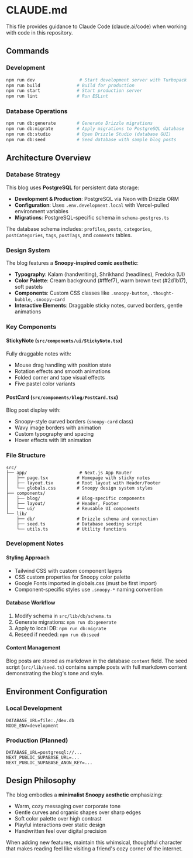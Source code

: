 # CLAUDE.md

This file provides guidance to Claude Code (claude.ai/code) when working with code in this repository.

## Commands

### Development
```bash
npm run dev                 # Start development server with Turbopack
npm run build              # Build for production
npm run start              # Start production server
npm run lint               # Run ESLint
```

### Database Operations
```bash
npm run db:generate        # Generate Drizzle migrations
npm run db:migrate         # Apply migrations to PostgreSQL database
npm run db:studio          # Open Drizzle Studio (database GUI)
npm run db:seed            # Seed database with sample blog posts
```

## Architecture Overview

### Database Strategy
This blog uses **PostgreSQL** for persistent data storage:

- **Development & Production**: PostgreSQL via Neon with Drizzle ORM
- **Configuration**: Uses `.env.development.local` with Vercel-pulled environment variables
- **Migrations**: PostgreSQL-specific schema in `schema-postgres.ts`

The database schema includes: `profiles`, `posts`, `categories`, `postCategories`, `tags`, `postTags`, and `comments` tables.

### Design System
The blog features a **Snoopy-inspired comic aesthetic**:

- **Typography**: Kalam (handwriting), Shrikhand (headlines), Fredoka (UI)
- **Color Palette**: Cream background (#fffef7), warm brown text (#2d1b17), soft pastels
- **Components**: Custom CSS classes like `.snoopy-button`, `.thought-bubble`, `.snoopy-card`
- **Interactive Elements**: Draggable sticky notes, curved borders, gentle animations

### Key Components

#### StickyNote (`src/components/ui/StickyNote.tsx`)
Fully draggable notes with:
- Mouse drag handling with position state
- Rotation effects and smooth animations
- Folded corner and tape visual effects
- Five pastel color variants

#### PostCard (`src/components/blog/PostCard.tsx`)
Blog post display with:
- Snoopy-style curved borders (`snoopy-card` class)
- Wavy image borders with animation
- Custom typography and spacing
- Hover effects with lift animation

### File Structure
```
src/
├── app/                    # Next.js App Router
│   ├── page.tsx           # Homepage with sticky notes
│   ├── layout.tsx         # Root layout with Header/Footer
│   └── globals.css        # Snoopy design system styles
├── components/
│   ├── blog/              # Blog-specific components
│   ├── layout/            # Header, Footer
│   └── ui/                # Reusable UI components
└── lib/
    ├── db/                # Drizzle schema and connection
    ├── seed.ts            # Database seeding script
    └── utils.ts           # Utility functions
```

### Development Notes

#### Styling Approach
- Tailwind CSS with custom component layers
- CSS custom properties for Snoopy color palette
- Google Fonts imported in globals.css (must be first import)
- Component-specific styles use `.snoopy-*` naming convention

#### Database Workflow
1. Modify schema in `src/lib/db/schema.ts`
2. Generate migrations: `npm run db:generate`
3. Apply to local DB: `npm run db:migrate`
4. Reseed if needed: `npm run db:seed`

#### Content Management
Blog posts are stored as markdown in the database `content` field. The seed script (`src/lib/seed.ts`) contains sample posts with full markdown content demonstrating the blog's tone and style.

## Environment Configuration

### Local Development
```env
DATABASE_URL=file:./dev.db
NODE_ENV=development
```

### Production (Planned)
```env
DATABASE_URL=postgresql://...
NEXT_PUBLIC_SUPABASE_URL=...
NEXT_PUBLIC_SUPABASE_ANON_KEY=...
```

## Design Philosophy

The blog embodies a **minimalist Snoopy aesthetic** emphasizing:
- Warm, cozy messaging over corporate tone
- Gentle curves and organic shapes over sharp edges
- Soft color palette over high contrast
- Playful interactions over static design
- Handwritten feel over digital precision

When adding new features, maintain this whimsical, thoughtful character that makes reading feel like visiting a friend's cozy corner of the internet.